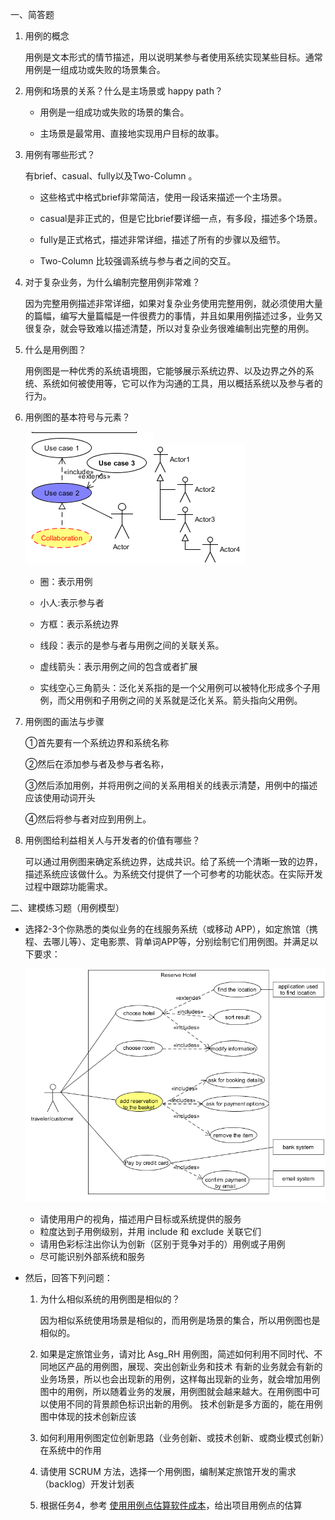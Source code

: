 一、简答题

1. 用例的概念

   用例是文本形式的情节描述，用以说明某参与者使用系统实现某些目标。通常用例是一组成功或失败的场景集合。

2. 用例和场景的关系？什么是主场景或 happy path？

   - 用例是一组成功或失败的场景的集合。

   - 主场景是最常用、直接地实现用户目标的故事。

3. 用例有哪些形式？

   有brief、casual、fully以及Two-Column 。

   - 这些格式中格式brief非常简洁，使用一段话来描述一个主场景。

   - casual是非正式的，但是它比brief要详细一点，有多段，描述多个场景。
   - fully是正式格式，描述非常详细，描述了所有的步骤以及细节。
   - Two-Column 比较强调系统与参与者之间的交互。

4. 对于复杂业务，为什么编制完整用例非常难？

   因为完整用例描述非常详细，如果对复杂业务使用完整用例，就必须使用大量的篇幅，编写大量篇幅是一件很费力的事情，并且如果用例描述过多，业务又很复杂，就会导致难以描述清楚，所以对复杂业务很难编制出完整的用例。

5. 什么是用例图？

   用例图是一种优秀的系统语境图，它能够展示系统边界、以及边界之外的系统、系统如何被使用等，它可以作为沟通的工具，用以概括系统以及参与者的行为。

6. 用例图的基本符号与元素？

   ![1554448595892](image/elements_2.png)![1554727772776](image/elements_1.png)

   - 圈：表示用例

   - 小人:表示参与者

   - 方框：表示系统边界

   - 线段：表示的是参与者与用例之间的关联关系。

   - 虚线箭头：表示用例之间的包含或者扩展
   - 实线空心三角箭头：泛化关系指的是一个父用例可以被特化形成多个子用例，而父用例和子用例之间的关系就是泛化关系。箭头指向父用例。

7. 用例图的画法与步骤

   ①首先要有一个系统边界和系统名称

   ②然后在添加参与者及参与者名称，

   ③然后添加用例，并将用例之间的关系用相关的线表示清楚，用例中的描述应该使用动词开头

   ④然后将参与者对应到用例上。

8. 用例图给利益相关人与开发者的价值有哪些？

   可以通过用例图来确定系统边界，达成共识。给了系统一个清晰一致的边界，描述系统应该做什么。为系统交付提供了一个可参考的功能状态。在实际开发过程中跟踪功能需求。

二、建模练习题（用例模型）

- 选择2-3个你熟悉的类似业务的在线服务系统（或移动 APP），如定旅馆（携程、去哪儿等）、定电影票、背单词APP等，分别绘制它们用例图。并满足以下要求：

  ![usercase1](image/usercase1.png)

  - 请使用用户的视角，描述用户目标或系统提供的服务
  - 粒度达到子用例级别，并用 include 和 exclude 关联它们
  - 请用色彩标注出你认为创新（区别于竞争对手的）用例或子用例
  - 尽可能识别外部系统和服务

- 然后，回答下列问题：
  1. 为什么相似系统的用例图是相似的？

     因为相似系统使用场景是相似的，而用例是场景的集合，所以用例图也是相似的。

  2. 如果是定旅馆业务，请对比 Asg_RH 用例图，简述如何利用不同时代、不同地区产品的用例图，展现、突出创新业务和技术
   有新的业务就会有新的业务场景，所以也会出现新的用例，这样每出现新的业务，就会增加用例图中的用例，所以随着业务的发展，用例图就会越来越大。在用例图中可以使用不同的背景颜色标识出新的用例。
      技术创新是多方面的，能在用例图中体现的技术创新应该
  3. 如何利用用例图定位创新思路（业务创新、或技术创新、或商业模式创新）在系统中的作用

  4. 请使用 SCRUM 方法，选择一个用例图，编制某定旅馆开发的需求（backlog）开发计划表

  5. 根据任务4，参考 [使用用例点估算软件成本](https://www.ibm.com/developerworks/cn/rational/edge/09/mar09/collaris_dekker/index.html)，给出项目用例点的估算
